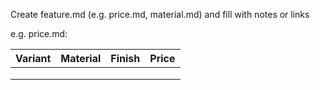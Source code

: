 Create feature.md (e.g. price.md, material.md) and fill with notes or links

e.g. price.md:

 Variant | Material | Finish | Price |
 --- | --- | --- | ---: | 
 | | | |
 | | | |
 | | | |
